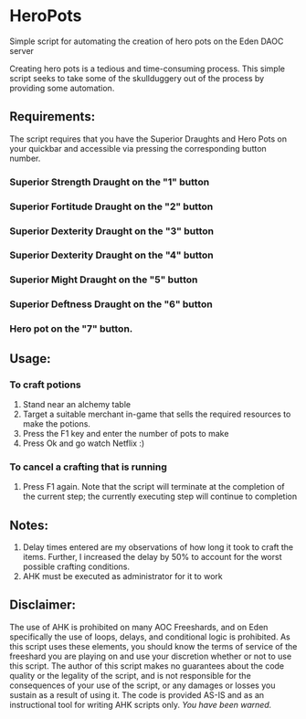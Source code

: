 # HeroPots
Simple script for automating the creation of hero pots on the Eden DAOC server

Creating hero pots is a tedious and time-consuming process. This simple script seeks to take some of the skullduggery out of the process by providing some automation.

## Requirements:
The script requires that you have the Superior Draughts and Hero Pots on your quickbar and accessible via pressing the corresponding button number.
### Superior Strength Draught on the "1" button
### Superior Fortitude Draught on the "2" button
### Superior Dexterity Draught on the "3" button
### Superior Dexterity Draught on the "4" button
### Superior Might Draught on the "5" button
### Superior Deftness Draught on the "6" button
### Hero pot on the "7" button.

## Usage: 
### To craft potions
 1. Stand near an alchemy table
 2. Target a suitable merchant in-game that sells the required resources to make the potions.
 3. Press the F1 key and enter the number of pots to make
 4. Press Ok and go watch Netflix :)
### To cancel a crafting that is running
 1. Press F1 again. Note that the script will terminate at the completion of the current step; the currently executing step will continue to completion

## Notes: 
 1. Delay times entered are my observations of how long it took to craft the items. Further, I increased the delay by 50% to account
for the worst possible crafting conditions.
 2. AHK must be executed as administrator for it to work

## Disclaimer:
The use of AHK is prohibited on many AOC Freeshards, and on Eden specifically the use of loops, delays, and conditional logic is prohibited.
As this script uses these elements, you should know the terms of service of the freeshard you are playing on and use your discretion
whether or not to use this script.
The author of this script makes no guarantees about the code quality or the legality of the script, and is not responsible for the consequences of
your use of the script, or any damages or losses you sustain as a result of using it.
The code is provided AS-IS and as an instructional tool for writing AHK scripts only.
_You have been warned._



